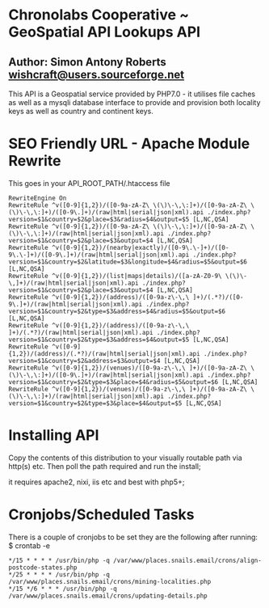 # Chronolabs Cooperative ~ GeoSpatial API Lookups API 

## Author: Simon Antony Roberts <wishcraft@users.sourceforge.net>

This API is a Geospatial service provided by PHP7.0 - it utilises file caches as well as a mysqli database interface to provide and provision both locality keys as well as country and continent keys.

# SEO Friendly URL - Apache Module Rewrite

This goes in your API_ROOT_PATH/.htaccess file

    RewriteEngine On
    RewriteRule ^v([0-9]{1,2})/([0-9a-zA-Z\ \(\)\-\,\:]+)/([0-9a-zA-Z\ \(\)\-\,\:]+)/([0-9\.]+)/(raw|html|serial|json|xml).api ./index.php?version=$1&country=$2&place=$3&radius=$4&output=$5 [L,NC,QSA]
    RewriteRule ^v([0-9]{1,2})/([0-9a-zA-Z\ \(\)\-\,\:]+)/([0-9a-zA-Z\ \(\)\-\,\:]+)/(raw|html|serial|json|xml).api ./index.php?version=$1&country=$2&place=$3&output=$4 [L,NC,QSA]
    RewriteRule ^v([0-9]{1,2})/(nearby|exactly)/([0-9\.\-]+)/([0-9\.\-]+)/([0-9\.]+)/(raw|html|serial|json|xml).api ./index.php?version=$1&country=$2&latitude=$3&longitude=$4&radius=$5&output=$6 [L,NC,QSA]
    RewriteRule ^v([0-9]{1,2})/(list|maps|details)/([a-zA-Z0-9\ \(\)\-\,]+)/(raw|html|serial|json|xml).api ./index.php?version=$1&country=$2&place=$3&output=$4 [L,NC,QSA]
    RewriteRule ^v([0-9]{1,2})/(address)/([0-9a-z\-\,\ ]+)/(.*?)/([0-9\.]+)/(raw|html|serial|json|xml).api ./index.php?version=$1&country=$2&type=$3&address=$4&radius=$5&output=$6 [L,NC,QSA]
    RewriteRule ^v([0-9]{1,2})/(address)/([0-9a-z\-\,\ ]+)/(.*?)/(raw|html|serial|json|xml).api ./index.php?version=$1&country=$2&type=$3&address=$4&output=$5 [L,NC,QSA]
    RewriteRule ^v([0-9]{1,2})/(address)/(.*?)/(raw|html|serial|json|xml).api ./index.php?version=$1&country=$2&address=$3&output=$4 [L,NC,QSA]
    RewriteRule ^v([0-9]{1,2})/(venues)/([0-9a-z\-\,\ ]+)/([0-9a-zA-Z\ \(\)\-\,\:]+)/([0-9\.]+)/(raw|html|serial|json|xml).api ./index.php?version=$1&country=$2&type=$3&place=$4&radius=$5&output=$6 [L,NC,QSA]
    RewriteRule ^v([0-9]{1,2})/(venues)/([0-9a-z\-\,\ ]+)/([0-9a-zA-Z\ \(\)\-\,\:]+)/(raw|html|serial|json|xml).api ./index.php?version=$1&country=$2&type=$3&place=$4&output=$5 [L,NC,QSA]
   
# Installing API

Copy the contents of this distribution to your visually routable path via http(s) etc. Then poll the path required and run the install;

it requires apache2, nixi, iis etc and best with php5+;
   
# Cronjobs/Scheduled Tasks

There is a couple of cronjobs to be set they are the following after running: $ crontab -e

    */15 * * * * /usr/bin/php -q /var/www/places.snails.email/crons/align-postcode-states.php
    */25 * * * * /usr/bin/php -q /var/www/places.snails.email/crons/mining-localities.php
    */15 */6 * * * /usr/bin/php -q /var/www/places.snails.email/crons/updating-details.php
